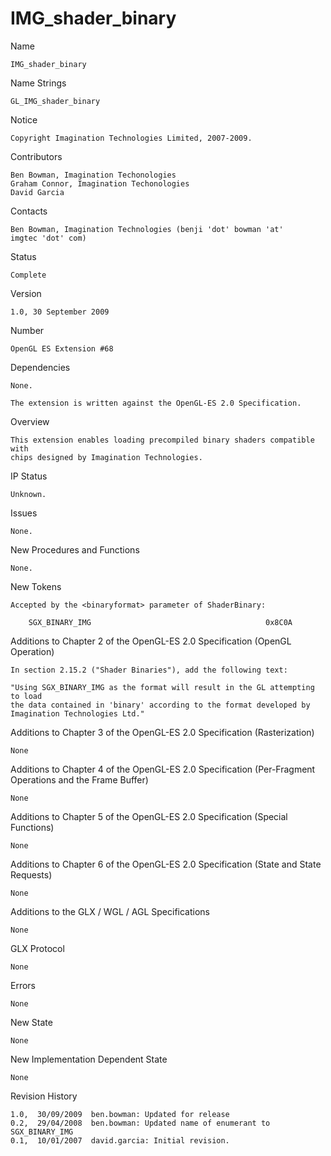 # IMG_shader_binary

Name 

    IMG_shader_binary

Name Strings 

    GL_IMG_shader_binary

Notice

    Copyright Imagination Technologies Limited, 2007-2009.

Contributors

    Ben Bowman, Imagination Techonologies
    Graham Connor, Imagination Techonologies
	David Garcia

Contacts

    Ben Bowman, Imagination Technologies (benji 'dot' bowman 'at'
    imgtec 'dot' com)

Status 

    Complete

Version 

    1.0, 30 September 2009

Number

    OpenGL ES Extension #68

Dependencies 

    None.
	
    The extension is written against the OpenGL-ES 2.0 Specification.

Overview 
    
    This extension enables loading precompiled binary shaders compatible with
    chips designed by Imagination Technologies. 
     
IP Status 

    Unknown.

Issues 

    None.

New Procedures and Functions 

    None.

New Tokens 

    Accepted by the <binaryformat> parameter of ShaderBinary:

        SGX_BINARY_IMG                                       0x8C0A

Additions to Chapter 2 of the OpenGL-ES 2.0 Specification (OpenGL Operation)

    In section 2.15.2 ("Shader Binaries"), add the following text:

    "Using SGX_BINARY_IMG as the format will result in the GL attempting to load
    the data contained in 'binary' according to the format developed by
    Imagination Technologies Ltd."

Additions to Chapter 3 of the OpenGL-ES 2.0 Specification (Rasterization)

    None

Additions to Chapter 4 of the OpenGL-ES 2.0 Specification (Per-Fragment Operations and the Frame Buffer)

    None

Additions to Chapter 5 of the OpenGL-ES 2.0 Specification (Special Functions)

    None

Additions to Chapter 6 of the OpenGL-ES 2.0 Specification (State and State Requests)

    None

Additions to the GLX / WGL / AGL Specifications

    None

GLX Protocol

    None

Errors 

    None

New State

    None

New Implementation Dependent State

    None

Revision History

    1.0,  30/09/2009  ben.bowman: Updated for release
    0.2,  29/04/2008  ben.bowman: Updated name of enumerant to SGX_BINARY_IMG
    0.1,  10/01/2007  david.garcia: Initial revision.
